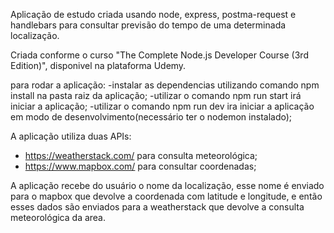 Aplicação de estudo criada usando node, express, postma-request e handlebars para consultar previsão do tempo de uma determinada localização.

Criada conforme o curso "The Complete Node.js Developer Course (3rd Edition)", disponivel na plataforma Udemy.


para rodar a aplicação:
-instalar as dependencias utilizando comando npm install na pasta raiz da aplicação;
-utilizar o comando npm run start irá iniciar a aplicação;
-utilizar o comando npm run dev ira iniciar a aplicação em modo de desenvolvimento(necessário ter o nodemon instalado);

A aplicação utiliza duas APIs: 
- https://weatherstack.com/ para consulta meteorológica; 
- https://www.mapbox.com/ para consultar coordenadas;

A aplicação recebe do usuário o nome da localização, esse nome é enviado para o mapbox que devolve a coordenada com latitude e longitude, e então esses dados são enviados para a weatherstack que devolve a consulta meteorológica da area.